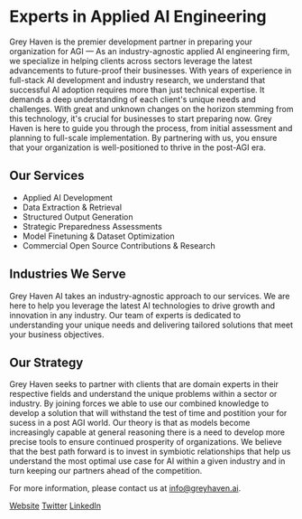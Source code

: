 # Experts in Applied AI Engineering
Grey Haven is the premier development partner in preparing your organization for AGI — 
As an industry-agnostic applied AI engineering firm, we specialize in helping clients across sectors 
leverage the latest advancements to future-proof their businesses. With years of experience in full-stack AI development and industry research,
we understand that successful AI adoption requires more than just technical expertise. It demands a deep understanding of each client's unique needs and challenges. With great and unknown changes on the horizon stemming from this technology, it's crucial for businesses to start preparing now. Grey Haven is here to guide you through the process, from initial assessment and planning to full-scale implementation. By partnering with us, you ensure that your organization is well-positioned to thrive in the post-AGI era.

## Our Services

- Applied AI Development
- Data Extraction & Retrieval
- Structured Output Generation
- Strategic Preparedness Assessments
- Model Finetuning & Dataset Optimization
- Commercial Open Source Contributions & Research

## Industries We Serve
Grey Haven AI takes an industry-agnostic approach to our services. We are here to help you leverage the latest AI technologies to drive growth and innovation in any industry. Our team of experts is dedicated to understanding your unique needs and delivering tailored solutions that meet your business objectives.

## Our Strategy

Grey Haven seeks to partner with clients that are domain experts in their respective fields and understand the unique problems within a sector or industry. By joining forces we able to use our combined knowledge to develop a solution that will withstand the test of time and postition your for sucess in a post AGI world. Our theory is that as models become increasingly capable at general reasoning there is a need to develop more precise tools to ensure continued prosperity of organizations. We believe that the best path forward is to invest in symbiotic relationships that help us understand the most optimal use case for AI within a given industry and in turn keeping our partners ahead of the competition.  

For more information, please contact us at [info@greyhaven.ai](mailto:info@greyhaven.ai).

[Website](https://greyhaven.ai)
[Twitter](https://twitter.com/greyhavenai)
[LinkedIn](https://linkedin.com/company/greyhavenai)
